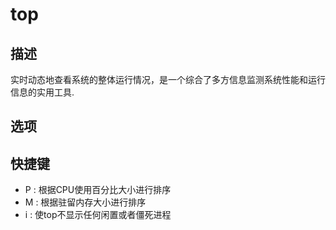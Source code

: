 # top

## 描述

实时动态地查看系统的整体运行情况，是一个综合了多方信息监测系统性能和运行信息的实用工具.

## 选项

## 快捷键

- P : 根据CPU使用百分比大小进行排序
- M : 根据驻留内存大小进行排序
- i : 使top不显示任何闲置或者僵死进程
